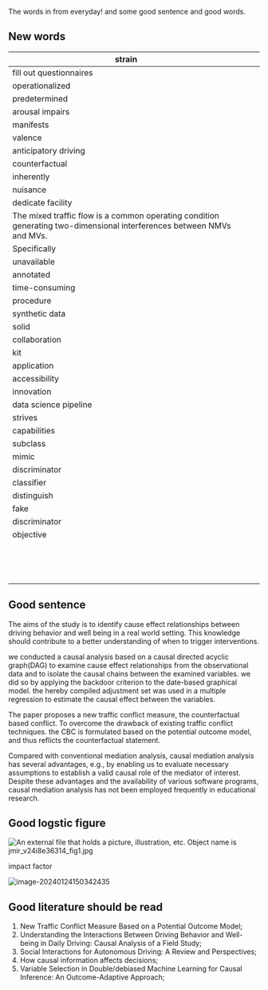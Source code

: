 The words in from everyday! and some good sentence and good words.

## New words

| strain                                                       |      |      |
| ------------------------------------------------------------ | ---- | ---- |
| fill out questionnaires                                      |      |      |
| operationalized                                              |      |      |
| predetermined                                                |      |      |
| arousal impairs                                              |      |      |
| manifests                                                    |      |      |
| valence                                                      |      |      |
| anticipatory driving                                         |      |      |
| counterfactual                                               |      |      |
| inherently                                                   |      |      |
| nuisance                                                     |      |      |
| dedicate facility                                            |      |      |
| The mixed traffic flow is a common operating condition generating two-dimensional interferences between NMVs and MVs. |      |      |
| Specifically                                                 |      |      |
| unavailable                                                  |      |      |
| annotated                                                    |      |      |
| time-consuming                                               |      |      |
| procedure                                                    |      |      |
| synthetic data                                               |      |      |
| solid                                                        |      |      |
| collaboration                                                |      |      |
| kit                                                          |      |      |
| application                                                  |      |      |
| accessibility                                                |      |      |
| innovation                                                   |      |      |
| data science pipeline                                        |      |      |
| strives                                                      |      |      |
| capabilities                                                 |      |      |
| subclass                                                     |      |      |
| mimic                                                        |      |      |
| discriminator                                                |      |      |
| classifier                                                   |      |      |
| distinguish                                                  |      |      |
| fake                                                         |      |      |
| discriminator                                                |      |      |
| objective                                                    |      |      |
|                                                              |      |      |
|                                                              |      |      |
|                                                              |      |      |
|                                                              |      |      |
|                                                              |      |      |
|                                                              |      |      |
|                                                              |      |      |
|                                                              |      |      |
|                                                              |      |      |
|                                                              |      |      |
|                                                              |      |      |
|                                                              |      |      |
|                                                              |      |      |
|                                                              |      |      |

## Good sentence

The aims of the study is to identify cause effect relationships between driving behavior and well being in a real world setting. This knowledge should contribute to a better understanding of when to trigger interventions.

we  conducted  a causal analysis based on a causal directed acyclic graph(DAG) to examine cause effect relationships from the observational data and to isolate the causal chains between the examined variables. we did so by applying the backdoor criterion to the date-based graphical model. the hereby compiled adjustment set was used in a multiple regression to estimate the causal effect between the variables.

The paper proposes a new traffic conflict measure, the counterfactual based conflict. To overcome the drawback of existing traffic conflict techniques. the CBC is formulated based on the potential outcome model, and thus reflicts the counterfactual statement. 

Compared with conventional mediation analysis, causal mediation analysis has several advantages, e.g., by enabling us to evaluate necessary assumptions to establish a valid causal role of the mediator of interest. Despite these advantages and the availability of various software programs, causal mediation analysis has not been employed frequently in educational research. 

## Good logstic figure

![An external file that holds a picture, illustration, etc. Object name is jmir_v24i8e36314_fig1.jpg](https://www.ncbi.nlm.nih.gov/pmc/articles/PMC9472037/bin/jmir_v24i8e36314_fig1.jpg)

 impact factor

![image-20240124150342435](C:\Users\19501\AppData\Roaming\Typora\typora-user-images\image-20240124150342435.png)



## Good literature should be read

1. New Traffic Conflict Measure Based on a
   Potential Outcome Model;
2. Understanding the Interactions Between Driving Behavior and Well-being in Daily Driving: Causal Analysis of a Field Study;
3. Social Interactions for Autonomous Driving: A Review and Perspectives;
4. How causal information affects decisions;
5. Variable Selection in Double/debiased Machine Learning for Causal Inference: An Outcome-Adaptive Approach;